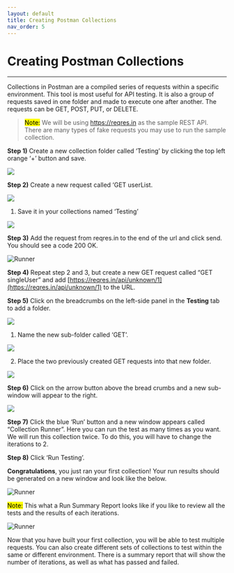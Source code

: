 ```yaml
---
layout: default
title: Creating Postman Collections
nav_order: 5
---
```


# Creating Postman Collections
---
Collections in Postman are a compiled series of requests within a specific environment. This tool is most useful for API testing. It is also a group of requests saved in one folder and made to execute one after another. The requests can be GET, POST, PUT, or DELETE.

> <mark>Note:</mark> We will be using https://reqres.in as the sample REST API. There are many types of fake requests you may use to run the sample collection. 

**Step 1)** Create a new collection folder called ‘Testing’ by clicking the top left orange ‘+’ button and save.

![](https://raw.githubusercontent.com/cee-elle/postman-documentation/gh-pages/docs/raw/collections-1.png)

**Step 2)** Create a new request called ‘GET userList.

![](https://raw.githubusercontent.com/cee-elle/postman-documentation/gh-pages/docs/raw/collections-2.png)

1. Save it in your collections named ‘Testing’

![](https://raw.githubusercontent.com/cee-elle/postman-documentation/gh-pages/docs/raw/collections-3.png)

**Step 3)** Add the request from reqres.in to the end of the url and click send. You should see a code 200 OK.

![Runner](https://raw.githubusercontent.com/cee-elle/postman-documentation/gh-pages/docs/raw/collections-4.png)
 
**Step 4)** Repeat step 2 and 3, but create a new GET request called “GET singleUser” and add [https://reqres.in/api/unknown/1](https://reqres.in/api/unknown/1) to the URL. 

**Step 5)** Click on the breadcrumbs on the left-side panel in the **Testing** tab to add a folder.

![](https://raw.githubusercontent.com/cee-elle/postman-documentation/gh-pages/docs/raw/collections-5.png)

1. Name the new sub-folder called ‘GET’.

![](https://raw.githubusercontent.com/cee-elle/postman-documentation/gh-pages/docs/raw/collections-6.png)

2. Place the two previously created GET requests into that new folder.

![](https://raw.githubusercontent.com/cee-elle/postman-documentation/gh-pages/docs/raw/collections-7.png)


**Step 6)** Click on the arrow button above the bread crumbs and a new sub-window will appear to the right.

![](https://raw.githubusercontent.com/cee-elle/postman-documentation/gh-pages/docs/raw/collections-8.png)

**Step 7)** Click the blue ‘Run’ button and a new window appears called “Collection Runner”. Here you can run the test as many times as you want. We will run this collection twice. To do this, you will have to change the iterations to 2. 


**Step 8)** Click ‘Run Testing’.

**Congratulations**, you just ran your first collection! Your run results should be generated on a new window and look like the below.

![Runner](https://raw.githubusercontent.com/cee-elle/postman-documentation/gh-pages/docs/raw/collections-10.png)

<mark>Note:</mark> This what a Run Summary Report looks like if you like to review all the tests and the results of each iterations.

![Runner](https://raw.githubusercontent.com/cee-elle/postman-documentation/gh-pages/docs/raw/collections-11.png)

Now that you have built your first collection, you will be able to test multiple requests. You can also create different sets of collections to test within the same or different environment. There is a summary report that will show the number of iterations, as well as what has passed and failed.
